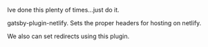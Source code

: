 Ive done this plenty of times...just do it.

gatsby-plugin-netlify. Sets the proper headers for hosting on netlify.

We also can set redirects using this plugin.
